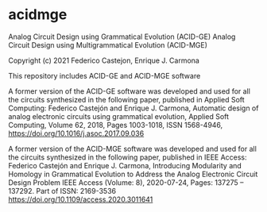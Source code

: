 # acidmge

Analog Circuit Design using Grammatical Evolution (ACID-GE)
Analog Circuit Design using Multigrammatical Evolution (ACID-MGE)

Copyright (c) 2021 Federico Castejon, Enrique J. Carmona

This repository includes ACID-GE and ACID-MGE software

A former version of the ACID-GE software was developed and used for all the circuits synthesized in the following paper, published in Applied Soft Computing:
        Federico Castejón and Enrique J. Carmona,
        Automatic design of analog electronic circuits using grammatical evolution,
        Applied Soft Computing,
        Volume 62, 2018, Pages 1003-1018, ISSN 1568-4946,
        https://doi.org/10.1016/j.asoc.2017.09.036

A former version of the ACID-MGE software was developed and used for all the circuits synthesized in the following paper, published in IEEE Access:
        Federico Castejón and Enrique J. Carmona,
        Introducing Modularity and Homology in Grammatical Evolution to Address the Analog Electronic Circuit Design Problem
        IEEE Access (Volume: 8), 2020-07-24, Pages: 137275 – 137292.
        Part of ISSN: 2169-3536
        https://doi.org/10.1109/access.2020.3011641
